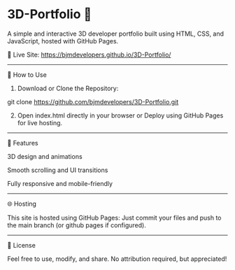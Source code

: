# 3D-Portfolio 🔮

A simple and interactive 3D developer portfolio built using HTML, CSS, and JavaScript, hosted with GitHub Pages.

🔗 Live Site: https://bjmdevelopers.github.io/3D-Portfolio/

---

📁 How to Use

1. Download or Clone the Repository:

git clone https://github.com/bjmdevelopers/3D-Portfolio.git


2. Open index.html directly in your browser
or
Deploy using GitHub Pages for live hosting.


---

🚀 Features

3D design and animations

Smooth scrolling and UI transitions

Fully responsive and mobile-friendly


---

🌐 Hosting

This site is hosted using GitHub Pages:
Just commit your files and push to the main branch (or github pages if configured).


---

📄 License

Feel free to use, modify, and share.
No attribution required, but appreciated!



